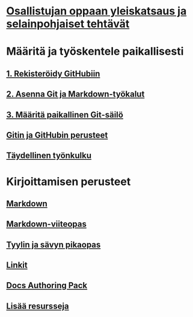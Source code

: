 # [Osallistujan oppaan yleiskatsaus ja selainpohjaiset tehtävät](index.md)
# Määritä ja työskentele paikallisesti
## [1. Rekisteröidy GitHubiin](get-started-setup-github.md)
## [2. Asenna Git ja Markdown-työkalut](get-started-setup-tools.md)
## [3. Määritä paikallinen Git-säilö](get-started-setup-local.md)
## [Gitin ja GitHubin perusteet](git-github-fundamentals.md)
## [Täydellinen työnkulku](how-to-write-workflows-major.md)
# Kirjoittamisen perusteet
## [Markdown](how-to-write-use-markdown.md)
## [Markdown-viiteopas](markdown-reference.md)
## [Tyylin ja sävyn pikaopas](style-quick-start.md)
## [Linkit](how-to-write-links.md)
## [Docs Authoring Pack](how-to-write-docs-auth-pack.md)

<!--
## Creating new content

   <!--
     This page introduces the process to work locally on
     your own machine, following github flow.

     Content will be taken from the last two sections of
     how-to-contribute.md (writing new samples, and creating new content)
     and the how-to-write-workflows-major.md)
### Setup and clone source

   <!--
      This page will guide folks through the setup process
      through cloning the repo.

      It will have condensed versions of get-started-setup-github,
      get-started-setup-tools, and get-started-setup-local.
      
### Git and GitHub essentials

   <!--
      Explain the basics of Git and GitHub, and the GitHub flow
      process.

      Much, or all of this will be from full-workflow, and git-github-fundamentals

      The full list of repos probably doesn't belong here.
### Contribute new topics
   <!--
     Primarily new content, but will include the content from the
     how-to-write-use-markdown, style-quick-start and how-to-write-links

     Process content will also be taken from how-to-contribute.
#### Content types
#### Markdown resources
#### Tone, voice, and style

### Contribute new samples

   <!--
     Primarily new content, with some taken from how-to-contribute.

     This will also point to repo-specific guidance for samples.

     We have an important decision to make here: This contributing guide
     can contain the union of all code style rules for all different languages
     and frameworks, or it can contain the intersection (code samples must
     compile and run).

     I'm in favor of the former: Everyone writing Python should follow the Python
     guidance; everyone writing C# should follow the C# rules. Those should be
     consistent regardless of project team.

## List of documentation repositories -->

   <!--
     This will take the list of repos from git-github-fundamentals
     for the public repositories.

     Open question: How to keep this up to date?
   -->
## [Lisää resursseja](additional-resources.md)
